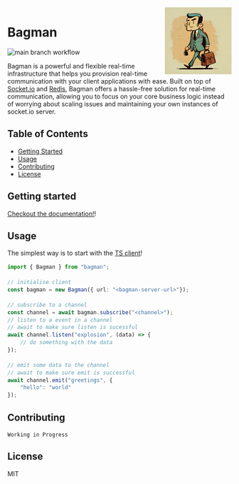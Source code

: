 <img width="150" src="assets/bagman.png" alt="Bagman's Logo" align="right"/>

# Bagman 
![main branch workflow](https://github.com/sheunglaili/bagman/actions/workflows/main.yml/badge.svg)

Bagman is a powerful and flexible real-time infrastructure that helps you provision real-time communication with your client applications with ease. Built on top of [Socket.io](https://socket.io) and [Redis](https://redis.io), Bagman offers a hassle-free solution for real-time communication, allowing you to focus on your core business logic instead of worrying about scaling issues and maintaining your own instances of socket.io server.

## Table of Contents
- [Getting Started](#getting-started)
- [Usage](#usage)
- [Contributing](#contributing)
- [License](#license)

## Getting started

[Checkout the documentation!](https://sheunglaili.github.io/bagman/doc/usage/getting-started)! 

## Usage

The simplest way is to start with the [TS client](https://github.com/sheunglaili/bagman-js)!

```typescript
import { Bagman } from "bagman";

// initialise client
const bagman = new Bagman({ url: "<bagman-server-url>"});

// subscribe to a channel
const channel = await bagman.subscribe("<channel>");
// listen to a event in a channel
// await to make sure listen is sucessful
await channel.listen("explosion", (data) => {
    // do something with the data
});

// emit some data to the channel
// await to make sure emit is successful
await channel.emit("greetings", {
    "hello": "world"
});
```

## Contributing
```
Working in Progress
```

## License

MIT



